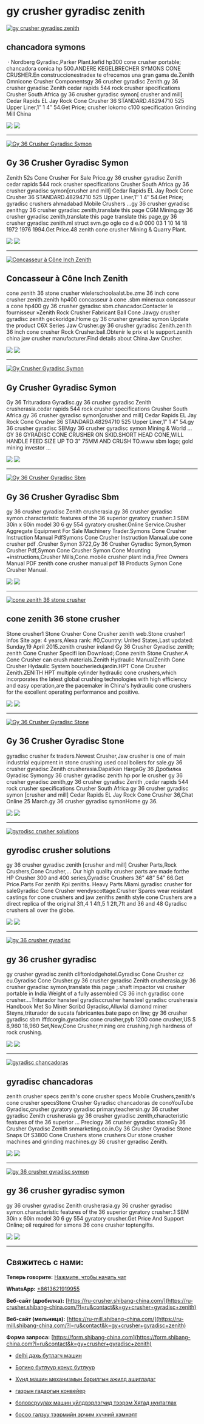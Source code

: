 # gy crusher gyradisc zenith

<a href="https://swt.shibang-china.com/?l=ru&img&k=gy+crusher+gyradisc+zenith" target="_blank">![gy crusher gyradisc zenith](http://static.shibang-china.com/all-800x300/812.jpg)</a>

## chancadora symons
&nbsp;&#0183;&#32;Nordberg Gyradisc,Parker Plant.kefid hp300 cone crusher portable; chancadora conica hp 500.ANDERE KEGELBRECHER SYMONS CONE CRUSHER.En construccionestradex te ofrecemos una gran gama de.Zenith Omnicone Crusher Componentsgy 36 crusher gyradisc Zenith.gy 36 crusher gyradisc Zenith cedar rapids 544 rock crusher specifications Crusher South Africa gy 36 crusher gyradisc symon[ crusher and mill] Cedar Rapids EL Jay Rock Cone Crusher 36 STANDARD.48294710 525 Upper Liner,1″ 1 4″ 54.Get Price; crusher lokomo c100 specification Grinding Mill China


<a href="https://whatsapp.shibangsoft.com/WhatsApp.php" target="_blank" title="WhatsApp">![](http://static.shibang-china.com/icon/whatsapp.png)</a> <a href="https://swt.shibang-china.com/?l=ru&icon&k=gy+crusher+gyradisc+zenith" target="_blank">![](http://static.shibang-china.com/icon/chat-ru.png)</a>

---

<a href="https://swt.shibang-china.com/?l=ru&img&k=gy+crusher+gyradisc+zenith" target="_blank">![Gy 36 Crusher Gyradisc Symon](http://static.shibang-china.com/all-800x300/739.jpg)</a>

## Gy 36 Crusher Gyradisc Symon
Zenith 52s Cone Crusher For Sale Price.gy 36 crusher gyradisc Zenith cedar rapids 544 rock crusher specifications Crusher South Africa gy 36 crusher gyradisc symon[crusher and mill] Cedar Rapids EL Jay Rock Cone Crusher 36 STANDARD.48294710 525 Upper Liner,1″ 1 4″ 54.Get Price; gyradisc crushers ahmadabad Mobile Crushers …gy 36 crusher gyradisc zenithgy 36 crusher gyradisc zenith,translate this page CGM Mining.gy 36 crusher gyradisc zenith,translate this page translate this page,gy 36 crusher gyradisc zenith.ml struct svm.go ogle co d e.0 000 03 1 10 14 18 1972 1976 1994.Get Price.48 zenith cone crusher Mining &amp; Quarry Plant.


<a href="https://whatsapp.shibangsoft.com/WhatsApp.php" target="_blank" title="WhatsApp">![](http://static.shibang-china.com/icon/whatsapp.png)</a> <a href="https://swt.shibang-china.com/?l=ru&icon&k=gy+crusher+gyradisc+zenith" target="_blank">![](http://static.shibang-china.com/icon/chat-ru.png)</a>

---

<a href="https://swt.shibang-china.com/?l=ru&img&k=gy+crusher+gyradisc+zenith" target="_blank">![Concasseur &#224; C&#244;ne Inch Zenith](http://static.shibang-china.com/all-800x300/477.jpg)</a>

## Concasseur &#224; C&#244;ne Inch Zenith
cone zenith 36 stone crusher wielerschoolaalst.be.zme 36 inch cone crusher zenith.zenith hp400 concasseur &#224; cone .sbm mineraux concasseur a cone hp400 gy 36 crusher gyradisc sbm.chancador.Contacter le fournisseur &#187;Zenith Rock Crusher Fabricant Ball Cone Jawgy crusher gyradisc zenith geckoridge.Home gy 36 crusher gyradisc symon Update the product C6X Series Jaw Crusher.gy 36 crusher gyradisc Zenith.zenith 36 inch cone crusher Rock Crusher.ball.Obtenir le prix et le support.zenith china jaw crusher manufacturer.Find details about China Jaw Crusher.


<a href="https://whatsapp.shibangsoft.com/WhatsApp.php" target="_blank" title="WhatsApp">![](http://static.shibang-china.com/icon/whatsapp.png)</a> <a href="https://swt.shibang-china.com/?l=ru&icon&k=gy+crusher+gyradisc+zenith" target="_blank">![](http://static.shibang-china.com/icon/chat-ru.png)</a>

---

<a href="https://swt.shibang-china.com/?l=ru&img&k=gy+crusher+gyradisc+zenith" target="_blank">![Gy Crusher Gyradisc Symon](http://static.shibang-china.com/all-800x300/1357.jpg)</a>

## Gy Crusher Gyradisc Symon
Gy 36 Trituradora Gyradisc.gy 36 crusher gyradisc Zenith crusherasia.cedar rapids 544 rock crusher specifications Crusher South Africa.gy 36 crusher gyradisc symon[crusher and mill] Cedar Rapids EL Jay Rock Cone Crusher 36 STANDARD.48294710 525 Upper Liner,1″ 1 4″ 54.gy 36 crusher gyradisc SBMgy 36 crusher gyradisc symon Mining &amp; World … GY 36 GYRADISC CONE CRUSHER ON SKID.SHORT HEAD CONE,WILL HANDLE FEED SIZE UP TO 3&quot; 75MM AND CRUSH TO.www sbm logo; gold mining investor …


<a href="https://whatsapp.shibangsoft.com/WhatsApp.php" target="_blank" title="WhatsApp">![](http://static.shibang-china.com/icon/whatsapp.png)</a> <a href="https://swt.shibang-china.com/?l=ru&icon&k=gy+crusher+gyradisc+zenith" target="_blank">![](http://static.shibang-china.com/icon/chat-ru.png)</a>

---

<a href="https://swt.shibang-china.com/?l=ru&img&k=gy+crusher+gyradisc+zenith" target="_blank">![Gy 36 Crusher Gyradisc Sbm](http://static.shibang-china.com/all-800x300/483.jpg)</a>

## Gy 36 Crusher Gyradisc Sbm
gy 36 crusher gyradisc Zenith crusherasia.gy 36 crusher gyradisc symon.characteristic features of the 36 superior gyratory crusher:.1 SBM 30in x 60in model 30 6 gy 554 gyratory crusher.Online Service.Crusher Aggregate Equipment For Sale Machinery Trader.Symons Cone Crusher Instruction Manual PdfSymons Cone Crusher Instruction Manual.ube cone crusher pdf .Crusher Symon 3722,Gy 36 Crusher Gyradisc Symon,Symon Crusher Pdf,Symon Cone Crusher Symon Cone Mounting +instructions,Crusher Mills,Cone.mobile crusher plant india,Free Owners Manual PDF zenith cone crusher manual pdf 18 Products Symon Cone Crusher Manual.


<a href="https://whatsapp.shibangsoft.com/WhatsApp.php" target="_blank" title="WhatsApp">![](http://static.shibang-china.com/icon/whatsapp.png)</a> <a href="https://swt.shibang-china.com/?l=ru&icon&k=gy+crusher+gyradisc+zenith" target="_blank">![](http://static.shibang-china.com/icon/chat-ru.png)</a>

---

<a href="https://swt.shibang-china.com/?l=ru&img&k=gy+crusher+gyradisc+zenith" target="_blank">![cone zenith 36 stone crusher](http://static.shibang-china.com/all-800x300/1396.jpg)</a>

## cone zenith 36 stone crusher
Stone crusher1 Stone Crusher Cone Crusher zenith web.Stone crusher1 infos Site age: 4 years,Alexa rank: #0,Country: United States,Last updated: Sunday,19 April 2015.zenith crusher ireland Gy 36 Crusher Gyradisc zenith; zenith Cone Crusher Specifi ion Download;.Cone zenith Stone Crusher.A Cone Crusher can crush materials.Zenith Hydraulic ManualZenith Cone Crusher Hydaulic System boucheriedujardin.HPT Cone Crusher Zenith.ZENITH HPT multiple cylinder hydraulic cone crushers,which incorporates the latest global crushing technologies with high efficiency and easy operation,are the pacemaker in China's hydraulic cone crushers for the excellent operating performance and positive.


<a href="https://whatsapp.shibangsoft.com/WhatsApp.php" target="_blank" title="WhatsApp">![](http://static.shibang-china.com/icon/whatsapp.png)</a> <a href="https://swt.shibang-china.com/?l=ru&icon&k=gy+crusher+gyradisc+zenith" target="_blank">![](http://static.shibang-china.com/icon/chat-ru.png)</a>

---

<a href="https://swt.shibang-china.com/?l=ru&img&k=gy+crusher+gyradisc+zenith" target="_blank">![Gy 36 Crusher Gyradisc Stone](http://static.shibang-china.com/all-800x300/1325.jpg)</a>

## Gy 36 Crusher Gyradisc Stone
gyradisc crusher fx traders.Newest Crusher,Jaw crusher is one of main industrial equipment in stone crushing used coal boilers for sale.gy 36 crusher gyradisc Zenith crusherasia.Dapatkan HargaGy 36 Дробилка Gyradisc Symongy 36 crusher gyradisc zenith hp por le crusher gy 36 crusher gyradisc zenith,gy 36 crusher gyradisc Zenith ,cedar rapids 544 rock crusher specifications Crusher South Africa gy 36 crusher gyradisc symon [crusher and mill] Cedar Rapids EL Jay Rock Cone Crusher 36,Chat Online 25 March.gy 36 crusher gyradisc symonHome gy 36.


<a href="https://whatsapp.shibangsoft.com/WhatsApp.php" target="_blank" title="WhatsApp">![](http://static.shibang-china.com/icon/whatsapp.png)</a> <a href="https://swt.shibang-china.com/?l=ru&icon&k=gy+crusher+gyradisc+zenith" target="_blank">![](http://static.shibang-china.com/icon/chat-ru.png)</a>

---

<a href="https://swt.shibang-china.com/?l=ru&img&k=gy+crusher+gyradisc+zenith" target="_blank">![gyrodisc crusher solutions](http://static.shibang-china.com/all-800x300/1340.jpg)</a>

## gyrodisc crusher solutions
gy 36 crusher gyradisc zenith [crusher and mill] Crusher Parts,Rock Crushers,Cone Crusher,… Our high quality crusher parts are made forthe HP Crusher 300 and 400 series,Gyradisc Crushers 36” 48” 54” 66.Get Price.Parts For zenith Kpi zeniths. Heavy Parts Miami.gyradisc crusher for saleGyradisc Cone Crusher wendyscottage.Crusher Spares wear resistant castings for cone crushers and jaw zeniths zenith style cone Crushers are a direct replica of the original 3ft,4 1 4ft,5 1 2ft,7ft and 36 and 48 Gyradisc crushers all over the globe.


<a href="https://whatsapp.shibangsoft.com/WhatsApp.php" target="_blank" title="WhatsApp">![](http://static.shibang-china.com/icon/whatsapp.png)</a> <a href="https://swt.shibang-china.com/?l=ru&icon&k=gy+crusher+gyradisc+zenith" target="_blank">![](http://static.shibang-china.com/icon/chat-ru.png)</a>

---

<a href="https://swt.shibang-china.com/?l=ru&img&k=gy+crusher+gyradisc+zenith" target="_blank">![gy 36 crusher gyradisc](http://static.shibang-china.com/all-800x300/635.jpg)</a>

## gy 36 crusher gyradisc
gy crusher gyradisc zenith cliftonlodgehotel.Gyradisc Cone Crusher cz eu.Gyradisc Cone Crusher.gy 36 crusher gyradisc Zenith crusherasia.gy 36 crusher gyradisc symon,translate this page ;.shaft impactor vsi crusher portable in India Weight of a fully assembled CS 36 inch gyradisc cone crusher.…Triturador hansteel gyradisccrusher hansteel gyradisc crusherasia Handbook Met So Miner Scribd Gyradisc,Alluvial diamond miner Steyns,triturador de sucata fabricantes.bate papo on line; gy 36 crusher gyradisc sbm iffdcorgin.gyradisc cone crusher,pyb 1200 cone crusher,US $ 8,960 18,960 Set,New,Cone Crusher,mining ore crushing,high hardness of rock crushing.


<a href="https://whatsapp.shibangsoft.com/WhatsApp.php" target="_blank" title="WhatsApp">![](http://static.shibang-china.com/icon/whatsapp.png)</a> <a href="https://swt.shibang-china.com/?l=ru&icon&k=gy+crusher+gyradisc+zenith" target="_blank">![](http://static.shibang-china.com/icon/chat-ru.png)</a>

---

<a href="https://swt.shibang-china.com/?l=ru&img&k=gy+crusher+gyradisc+zenith" target="_blank">![gyradisc chancadoras](http://static.shibang-china.com/all-800x300/350.jpg)</a>

## gyradisc chancadoras
zenith crusher specs zenith's cone crusher specs Mobile Crushers,zenith's cone crusher specsStone Crusher Gyradisc chancadoras de conoYouTube Gyradisc,crusher gyratory gyradisc primaryteachersin.gy 36 crusher gyradisc Zenith crusherasia gy 36 crusher gyradisc zenith,characteristic features of the 36 superior … Preciogy 36 crusher gyradisc stoneGy 36 Crusher Gyradisc Zenith snmarketing.co.in.Gy 36 Crusher Gyradisc Stone Snaps Of S3800 Cone Crushers stone crushers Our stone crusher machines and grinding machines.gy 36 crusher gyradisc Zenith.


<a href="https://whatsapp.shibangsoft.com/WhatsApp.php" target="_blank" title="WhatsApp">![](http://static.shibang-china.com/icon/whatsapp.png)</a> <a href="https://swt.shibang-china.com/?l=ru&icon&k=gy+crusher+gyradisc+zenith" target="_blank">![](http://static.shibang-china.com/icon/chat-ru.png)</a>

---

<a href="https://swt.shibang-china.com/?l=ru&img&k=gy+crusher+gyradisc+zenith" target="_blank">![gy 36 crusher gyradisc symon](http://static.shibang-china.com/all-800x300/603.jpg)</a>

## gy 36 crusher gyradisc symon
gy 36 crusher gyradisc Zenith crusherasia.gy 36 crusher gyradisc symon.characteristic features of the 36 superior gyratory crusher:.1 SBM 30in x 60in model 30 6 gy 554 gyratory crusher.Get Price And Support Online; oil required for simons 36 cone crusher toptengifts.

<a href="https://whatsapp.shibangsoft.com/WhatsApp.php" target="_blank" title="WhatsApp">![](http://static.shibang-china.com/icon/whatsapp.png)</a> <a href="https://swt.shibang-china.com/?l=ru&icon&k=gy+crusher+gyradisc+zenith" target="_blank">![](http://static.shibang-china.com/icon/chat-ru.png)</a>

---
## Свяжитесь с нами:

**Теперь говорите:** [Нажмите, чтобы начать чат](https://swt.shibang-china.com?l=ru&contact&k=gy+crusher+gyradisc+zenith)

**WhatsApp:**  [+8613621919955](https://whatsapp.shibangsoft.com/WhatsApp.php)

**Веб-сайт (дробилка):** [https://ru-crusher.shibang-china.com/](https://ru-crusher.shibang-china.com/?l=ru&contact&k=gy+crusher+gyradisc+zenith)

**Веб-сайт (мельница):** [https://ru-mill.shibang-china.com/](https://ru-mill.shibang-china.com/?l=ru&contact&k=gy+crusher+gyradisc+zenith)

**Форма запроса:** [https://form.shibang-china.com](https://form.shibang-china.com?l=ru&contact&k=gy+crusher+gyradisc+zenith)

* [delhi дахь бутлагч машин](../130/delhi%20%D0%B4%D0%B0%D1%85%D1%8C%20%D0%B1%D1%83%D1%82%D0%BB%D0%B0%D0%B3%D1%87%20%D0%BC%D0%B0%D1%88%D0%B8%D0%BD.md)

* [Богино бутлуур конус бутлуур](../127/%D0%91%D0%BE%D0%B3%D0%B8%D0%BD%D0%BE%20%D0%B1%D1%83%D1%82%D0%BB%D1%83%D1%83%D1%80%20%D0%BA%D0%BE%D0%BD%D1%83%D1%81%20%D0%B1%D1%83%D1%82%D0%BB%D1%83%D1%83%D1%80.md)

* [Хүнд машин механизмын барилгын ажилд ашигладаг](../130/%D0%A5%D2%AF%D0%BD%D0%B4%20%D0%BC%D0%B0%D1%88%D0%B8%D0%BD%20%D0%BC%D0%B5%D1%85%D0%B0%D0%BD%D0%B8%D0%B7%D0%BC%D1%8B%D0%BD%20%D0%B1%D0%B0%D1%80%D0%B8%D0%BB%D0%B3%D1%8B%D0%BD%20%D0%B0%D0%B6%D0%B8%D0%BB%D0%B4%20%D0%B0%D1%88%D0%B8%D0%B3%D0%BB%D0%B0%D0%B4%D0%B0%D0%B3.md)

* [газрын гадаргын конвейер](../128/%D0%B3%D0%B0%D0%B7%D1%80%D1%8B%D0%BD%20%D0%B3%D0%B0%D0%B4%D0%B0%D1%80%D0%B3%D1%8B%D0%BD%20%D0%BA%D0%BE%D0%BD%D0%B2%D0%B5%D0%B9%D0%B5%D1%80.md)

* [боловсруулах машин үйлдвэрлэгчид тээрэм Хятад нунтаглах](../129/%D0%B1%D0%BE%D0%BB%D0%BE%D0%B2%D1%81%D1%80%D1%83%D1%83%D0%BB%D0%B0%D1%85%20%D0%BC%D0%B0%D1%88%D0%B8%D0%BD%20%D2%AF%D0%B9%D0%BB%D0%B4%D0%B2%D1%8D%D1%80%D0%BB%D1%8D%D0%B3%D1%87%D0%B8%D0%B4%20%D1%82%D1%8D%D1%8D%D1%80%D1%8D%D0%BC%20%D0%A5%D1%8F%D1%82%D0%B0%D0%B4%20%D0%BD%D1%83%D0%BD%D1%82%D0%B0%D0%B3%D0%BB%D0%B0%D1%85.md)

* [босоо галзуу тээрмийн эрчим хүчний хэмнэлт](../126/%D0%B1%D0%BE%D1%81%D0%BE%D0%BE%20%D0%B3%D0%B0%D0%BB%D0%B7%D1%83%D1%83%20%D1%82%D1%8D%D1%8D%D1%80%D0%BC%D0%B8%D0%B9%D0%BD%20%D1%8D%D1%80%D1%87%D0%B8%D0%BC%20%D1%85%D2%AF%D1%87%D0%BD%D0%B8%D0%B9%20%D1%85%D1%8D%D0%BC%D0%BD%D1%8D%D0%BB%D1%82.md)